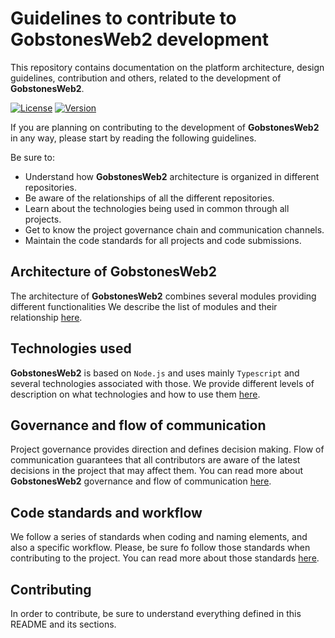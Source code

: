 # Guidelines to contribute to **GobstonesWeb2** development

This repository contains documentation on the platform architecture, design guidelines, contribution and others, related to the development of **GobstonesWeb2**.

[![License](https://img.shields.io/github/license/gobstones/gobstones-guidelines?style=plastic&label=License&logo=open-source-initiative&logoColor=white&color=olivegreen)](https://github.com/gobstones/gobstones-guidelines/blob/main/LICENSE) 
[![Version](https://img.shields.io/github/v/tag/gobstones/gobstones-guidelines?color=crimson&label=Version&logo=git-lfs&logoColor=white&sort=semver&style=plastic)](https://github.com/gobstones/gobstones-guidelines)

If you are planning on contributing to the development of **GobstonesWeb2** in any way, please start by reading the following guidelines.

Be sure to:
* Understand how **GobstonesWeb2** architecture is organized in different repositories.
* Be aware of the relationships of all the different repositories.
* Learn about the technologies being used in common through all projects.
* Get to know the project governance chain and communication channels.
* Maintain the code standards for all projects and code submissions.

## Architecture of **GobstonesWeb2**
The architecture of **GobstonesWeb2** combines several modules providing different functionalities
We describe the list of modules and their relationship [here](./sections/gobstonesweb2-architecture.md).

## Technologies used
**GobstonesWeb2** is based on `Node.js` and uses mainly `Typescript` and several technologies associated with those.
We provide different levels of description on what technologies and how to use them [here](./sections/technologies-used.md).

## Governance and flow of communication
Project governance provides direction and defines decision making.
Flow of communication guarantees that all contributors are aware of the latest decisions in the project that may affect them.
You can read more about **GobstonesWeb2** governance and flow of communication [here](./sections/governance-and-communication.md).
## Code standards and workflow
We follow a series of standards when coding and naming elements, and also a specific workflow. 
Please, be sure fo follow those standards when contributing to the project.
You can read more about those standards [here](./sections/code-standards.md).
## Contributing
In order to contribute, be sure to understand everything defined in this README and its sections.
